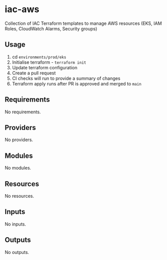 # iac-aws
Collection of IAC Terraform templates to manage AWS resources (EKS, IAM Roles, CloudWatch Alarms, Security groups)

## Usage

1. cd `environments/prod/eks`
2. Initialise terraform - `terraform init`
3. Update terraform configuration
4. Create a pull request
5. CI checks will run to provide a summary of changes
6. Terraform apply runs after PR is approved and merged to `main`

<!-- BEGIN_TF_DOCS -->
## Requirements

No requirements.

## Providers

No providers.

## Modules

No modules.

## Resources

No resources.

## Inputs

No inputs.

## Outputs

No outputs.
<!-- END_TF_DOCS -->